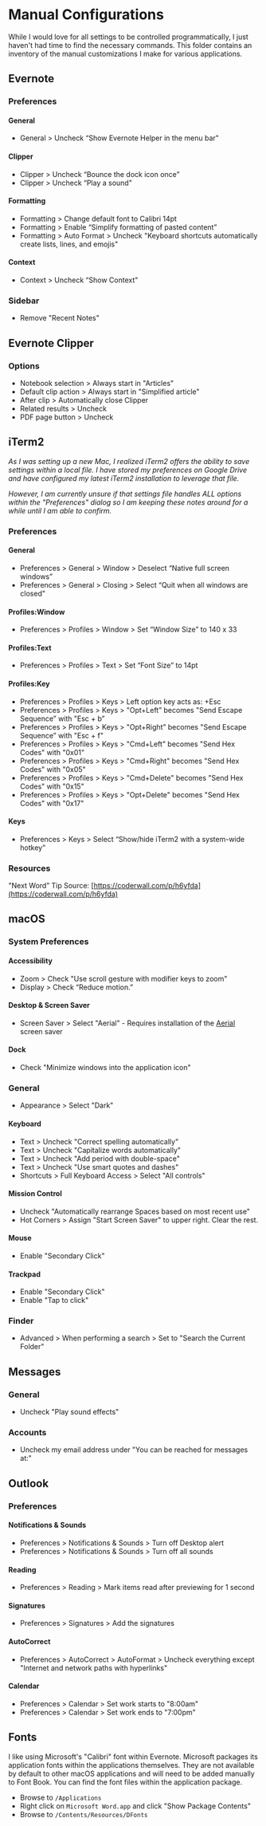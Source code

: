 # Manual Configurations

While I would love for all settings to be controlled programmatically, I just haven't had time to find the necessary commands. This folder contains an inventory of the manual customizations I make for various applications.

## Evernote

### Preferences

#### General

* General > Uncheck “Show Evernote Helper in the menu bar"

#### Clipper

* Clipper > Uncheck “Bounce the dock icon once”
* Clipper > Uncheck “Play a sound"

#### Formatting

* Formatting > Change default font to Calibri 14pt
* Formatting > Enable “Simplify formatting of pasted content”
* Formatting > Auto Format > Uncheck "Keyboard shortcuts automatically create lists, lines, and emojis"

#### Context

* Context > Uncheck “Show Context"

### Sidebar

* Remove "Recent Notes"

## Evernote Clipper

### Options

* Notebook selection > Always start in "Articles"
* Default clip action > Always start in "Simplified article"
* After clip > Automatically close Clipper
* Related results > Uncheck
* PDF page button > Uncheck

## iTerm2

*As I was setting up a new Mac, I realized iTerm2 offers the ability to save settings
within a local file. I have stored my preferences on Google Drive and have configured
my latest iTerm2 installation to leverage that file.*

*However, I am currently unsure if that settings file handles ALL options within the
"Preferences" dialog so I am keeping these notes around for a while until I am
able to confirm.*

### Preferences

#### General

* Preferences > General > Window > Deselect “Native full screen windows”
* Preferences > General > Closing > Select “Quit when all windows are closed"

#### Profiles:Window

* Preferences > Profiles > Window > Set “Window Size” to 140 x 33

#### Profiles:Text

* Preferences > Profiles > Text > Set “Font Size” to 14pt

#### Profiles:Key

* Preferences > Profiles > Keys > Left option key acts as: +Esc
* Preferences > Profiles > Keys > "Opt+Left” becomes "Send Escape Sequence” with "Esc + b”
* Preferences > Profiles > Keys > "Opt+Right” becomes "Send Escape Sequence” with "Esc + f"
* Preferences > Profiles > Keys > "Cmd+Left" becomes "Send Hex Codes" with "0x01"
* Preferences > Profiles > Keys > "Cmd+Right" becomes "Send Hex Codes" with "0x05"
* Preferences > Profiles > Keys > "Cmd+Delete" becomes "Send Hex Codes" with "0x15"
* Preferences > Profiles > Keys > "Opt+Delete" becomes "Send Hex Codes" with "0x17"

#### Keys

* Preferences > Keys > Select “Show/hide iTerm2 with a system-wide hotkey”

### Resources

"Next Word” Tip Source: [https://coderwall.com/p/h6yfda](https://coderwall.com/p/h6yfda)

## macOS

### System Preferences

#### Accessibility

* Zoom > Check "Use scroll gesture with modifier keys to zoom"
* Display > Check “Reduce motion.”

#### Desktop & Screen Saver

* Screen Saver > Select "Aerial" - Requires installation of the [Aerial](https://github.com/JohnCoates/Aerial) screen saver

#### Dock

* Check "Minimize windows into the application icon"

### General

* Appearance > Select "Dark"

#### Keyboard

* Text > Uncheck "Correct spelling automatically"
* Text > Uncheck "Capitalize words automatically"
* Text > Uncheck "Add period with double-space"
* Text > Uncheck "Use smart quotes and dashes"
* Shortcuts > Full Keyboard Access > Select "All controls"

#### Mission Control

* Uncheck "Automatically rearrange Spaces based on most recent use"
* Hot Corners > Assign "Start Screen Saver" to upper right. Clear the rest.

#### Mouse

* Enable "Secondary Click"

#### Trackpad

* Enable "Secondary Click"
* Enable "Tap to click"

### Finder

* Advanced > When performing a search > Set to "Search the Current Folder"

## Messages

### General

* Uncheck "Play sound effects"

### Accounts

* Uncheck my email address under "You can be reached for messages at:"

## Outlook

### Preferences

#### Notifications & Sounds

* Preferences > Notifications & Sounds > Turn off Desktop alert
* Preferences > Notifications & Sounds > Turn off all sounds

#### Reading

* Preferences > Reading > Mark items read after previewing for 1 second

#### Signatures

* Preferences > Signatures > Add the signatures

#### AutoCorrect

* Preferences > AutoCorrect > AutoFormat > Uncheck everything except "Internet and network paths with hyperlinks"

#### Calendar

* Preferences > Calendar > Set work starts to "8:00am"
* Preferences > Calendar > Set work ends to "7:00pm"

## Fonts

I like using Microsoft's "Calibri" font within Evernote. Microsoft packages its application fonts within the applications themselves. They are not available by default to other macOS applications and will need to be added manually to Font Book. You can find the font files within the application package.

* Browse to `/Applications`
* Right click on `Microsoft Word.app` and click "Show Package Contents"
* Browse to `/Contents/Resources/DFonts`
